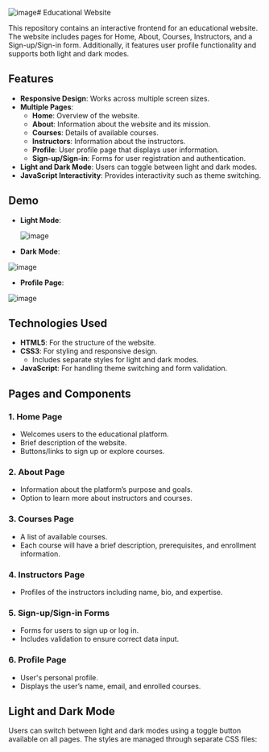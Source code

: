 ![image](https://github.com/user-attachments/assets/d62901f1-a439-4a58-9f4c-e84aaf981bac)# Educational Website

This repository contains an interactive frontend for an educational website. The website includes pages for Home, About, Courses, Instructors, and a Sign-up/Sign-in form. Additionally, it features user profile functionality and supports both light and dark modes.

## Features

- **Responsive Design**: Works across multiple screen sizes.
- **Multiple Pages**:
  - **Home**: Overview of the website.
  - **About**: Information about the website and its mission.
  - **Courses**: Details of available courses.
  - **Instructors**: Information about the instructors.
  - **Profile**: User profile page that displays user information.
  - **Sign-up/Sign-in**: Forms for user registration and authentication.
- **Light and Dark Mode**: Users can toggle between light and dark modes.
- **JavaScript Interactivity**: Provides interactivity such as theme switching.

## Demo

- **Light Mode**:
  
  ![image](https://github.com/user-attachments/assets/42e8acf3-6e4c-40bb-9847-ccaa8d8ee3d9)


- **Dark Mode**:

![image](https://github.com/user-attachments/assets/ef7b04df-8656-4f04-bdf1-558f8d419bd7)

- **Profile Page**:

![image](https://github.com/user-attachments/assets/86c23dfb-f3bb-46b9-bc95-b4e8db0fbe11)

## Technologies Used

- **HTML5**: For the structure of the website.
- **CSS3**: For styling and responsive design.
  - Includes separate styles for light and dark modes.
- **JavaScript**: For handling theme switching and form validation.

## Pages and Components

### 1. Home Page
- Welcomes users to the educational platform.
- Brief description of the website.
- Buttons/links to sign up or explore courses.

### 2. About Page
- Information about the platform’s purpose and goals.
- Option to learn more about instructors and courses.

### 3. Courses Page
- A list of available courses.
- Each course will have a brief description, prerequisites, and enrollment information.

### 4. Instructors Page
- Profiles of the instructors including name, bio, and expertise.

### 5. Sign-up/Sign-in Forms
- Forms for users to sign up or log in.
- Includes validation to ensure correct data input.

### 6. Profile Page
- User's personal profile.
- Displays the user’s name, email, and enrolled courses.

## Light and Dark Mode

Users can switch between light and dark modes using a toggle button available on all pages. The styles are managed through separate CSS files:

